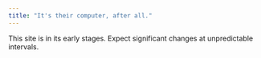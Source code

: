 ```yaml
---
title: "It's their computer, after all."
---
```


This site is in its early stages. Expect significant changes at unpredictable intervals.
